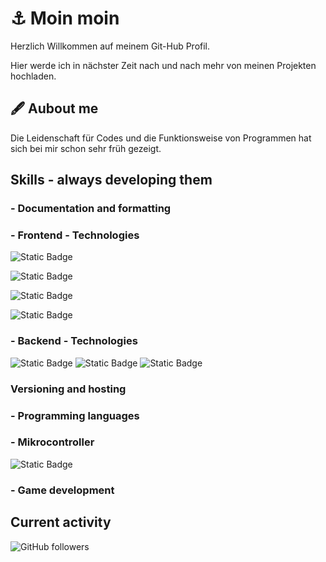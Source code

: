 # ⚓ Moin moin

Herzlich Willkommen auf meinem Git-Hub Profil. 

Hier werde ich in nächster Zeit nach und nach mehr von meinen Projekten hochladen.

## 🖋 Aubout me

Die Leidenschaft für Codes und die Funktionsweise von Programmen hat sich bei mir schon sehr früh gezeigt. 

## Skills - always developing them

### - Documentation and formatting



### - Frontend - Technologies
![Static Badge](https://img.shields.io/badge/Arduino-%2300878F?style=for-the-badge&logo=arduino&labelColor=black)

![Static Badge](https://img.shields.io/badge/Arduino-%2300878F?style=for-the-badge&logo=arduino&labelColor=black)

![Static Badge](https://img.shields.io/badge/Arduino-%2300878F?style=for-the-badge&logo=arduino&labelColor=black)

![Static Badge](https://img.shields.io/badge/Arduino-%2300878F?style=for-the-badge&logo=arduino&labelColor=black)


### - Backend - Technologies
![Static Badge](https://img.shields.io/badge/Arduino-%2300878F?style=for-the-badge&logo=arduino&labelColor=black)
![Static Badge](https://img.shields.io/badge/Arduino-%2300878F?style=for-the-badge&logo=arduino&labelColor=black)
![Static Badge](https://img.shields.io/badge/Arduino-%2300878F?style=for-the-badge&logo=arduino&labelColor=black)

### Versioning and hosting

### - Programming languages

### - Mikrocontroller
![Static Badge](https://img.shields.io/badge/Arduino-%2300878F?style=for-the-badge&logo=arduino&labelColor=black)


### - Game development

## Current activity
![GitHub followers](https://img.shields.io/github/followers/juliabellmann?style=for-the-badge&logo=github&logoColor=%23098D7D&color=%23098D7D)
